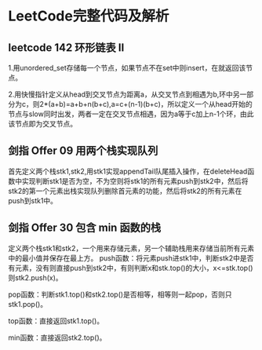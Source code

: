 # LeetCode完整代码及解析
## leetcode 142 环形链表 II
1.用unordered_set存储每一个节点，如果节点不在set中则insert，在就返回该节点。

2.用快慢指针定义从head到交叉节点为距离a，从交叉节点到相遇为b,环中另一部分为c，则2*(a+b)=a+b+n(b+c),a=c+(n-1)(b+c)，所以定义一个从head开始的节点与slow同时出发，两者一定在交叉节点相遇，因为a等于c加上n-1个环，由此该节点即为交叉节点。

## 剑指 Offer 09 用两个栈实现队列
首先定义两个栈stk1,stk2,用stk1实现appendTail队尾插入操作，在deleteHead函数中实现判断stk1是否为空，不为空则将stk1的所有元素push到stk2中，然后将stk2的第一个元素出栈实现队列删除首元素的功能，然后将stk2的所有元素在push到stk1中。

## 剑指 Offer 30 包含 min 函数的栈
定义两个栈stk1和stk2，一个用来存储元素，另一个辅助栈用来存储当前所有元素中的最小值并保存在最上方。
push函数：将元素push进stk1中，判断stk2中是否有元素，没有则直接push到stk2中，有则判断x和stk.top()的大小，x<=stk.top()则stk2.push(x)。

pop函数：判断stk1.top()和stk2.top()是否相等，相等则一起pop，否则只stk1.pop()。

top函数：直接返回stk1.top()。

min函数：直接返回stk2.top()。
